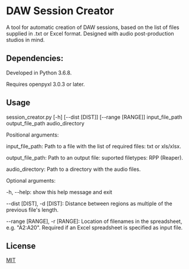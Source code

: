 # DAW Session Creator

A tool for automatic creation of DAW sessions, based on the list of files supplied in .txt or Excel format. Designed with audio post-production studios in mind.

## Dependencies:
Developed in Python 3.6.8.

Requires openpyxl 3.0.3 or later.

## Usage

session_creator.py [-h] [--dist [DIST]] [--range [RANGE]] input_file_path output_file_path audio_directory



Positional arguments:

  input_file_path:      Path to a file with the list of required files: txt or xls/xlsx.

  output_file_path:      Path to an output file: suported filetypes: RPP
                        (Reaper).

  audio_directory:       Path to a directory with the audio files.

Optional arguments:

  -h, --help:            show this help message and exit

  --dist [DIST], -d [DIST]: Distance between regions as multiple of the previous
                        file's length.

  --range [RANGE], -r [RANGE]: Location of filenames in the spreadsheet, e.g. "A2:A20". Required if an Excel spreadsheet is specified as input file.


## License
[MIT](https://choosealicense.com/licenses/mit/)
